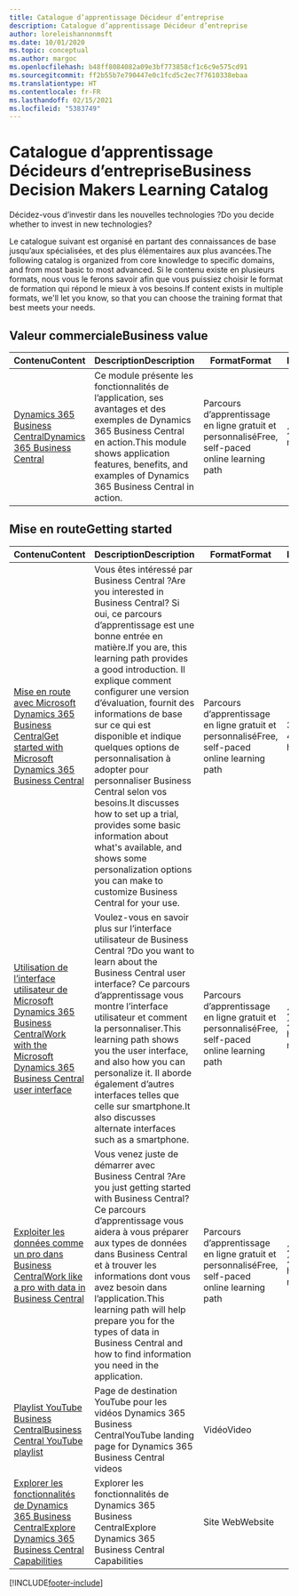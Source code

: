 ```yaml
---
title: Catalogue d’apprentissage Décideur d’entreprise
description: Catalogue d’apprentissage Décideur d’entreprise
author: loreleishannonmsft
ms.date: 10/01/2020
ms.topic: conceptual
ms.author: margoc
ms.openlocfilehash: b48ff8084082a09e3bf773858cf1c6c9e575cd91
ms.sourcegitcommit: ff2b55b7e790447e0c1fcd5c2ec7f7610338ebaa
ms.translationtype: HT
ms.contentlocale: fr-FR
ms.lasthandoff: 02/15/2021
ms.locfileid: "5383749"
---
```

# <a name="business-decision-makers-learning-catalog"></a><span data-ttu-id="96664-103">Catalogue d’apprentissage Décideurs d’entreprise</span><span class="sxs-lookup"><span data-stu-id="96664-103">Business Decision Makers Learning Catalog</span></span>

<span data-ttu-id="96664-104">Décidez-vous d’investir dans les nouvelles technologies ?</span><span class="sxs-lookup"><span data-stu-id="96664-104">Do you decide whether to invest in new technologies?</span></span>

<span data-ttu-id="96664-105">Le catalogue suivant est organisé en partant des connaissances de base jusqu’aux spécialisées, et des plus élémentaires aux plus avancées.</span><span class="sxs-lookup"><span data-stu-id="96664-105">The following catalog is organized from core knowledge to specific domains, and from most basic to most advanced.</span></span> <span data-ttu-id="96664-106">Si le contenu existe en plusieurs formats, nous vous le ferons savoir afin que vous puissiez choisir le format de formation qui répond le mieux à vos besoins.</span><span class="sxs-lookup"><span data-stu-id="96664-106">If content exists in multiple formats, we'll let you know, so that you can choose the training format that best meets your needs.</span></span>  

## <a name="business-value"></a><span data-ttu-id="96664-107">Valeur commerciale<a name="busvalue"></a></span><span class="sxs-lookup"><span data-stu-id="96664-107">Business value<a name="busvalue"></a></span></span>

| <span data-ttu-id="96664-108">Contenu</span><span class="sxs-lookup"><span data-stu-id="96664-108">Content</span></span>                                                                 | <span data-ttu-id="96664-109">Description</span><span class="sxs-lookup"><span data-stu-id="96664-109">Description</span></span>                                                                                                | <span data-ttu-id="96664-110">Format</span><span class="sxs-lookup"><span data-stu-id="96664-110">Format</span></span>                                | <span data-ttu-id="96664-111">Longueur</span><span class="sxs-lookup"><span data-stu-id="96664-111">Length</span></span>     |
|----------------------------------------------------------------------------------------------------------------|------------------------------------------------------------------------------------------------------------|---------------------------------------|------------|
| [<span data-ttu-id="96664-112">Dynamics 365 Business Central</span><span class="sxs-lookup"><span data-stu-id="96664-112">Dynamics 365 Business Central</span></span>](https://docs.microsoft.com/learn/modules/dynamics-365-business-central/) | <span data-ttu-id="96664-113">Ce module présente les fonctionnalités de l’application, ses avantages et des exemples de Dynamics 365 Business Central en action.</span><span class="sxs-lookup"><span data-stu-id="96664-113">This module shows application features, benefits, and examples of Dynamics 365 Business Central in action.</span></span> | <span data-ttu-id="96664-114">Parcours d’apprentissage en ligne gratuit et personnalisé</span><span class="sxs-lookup"><span data-stu-id="96664-114">Free, self-paced online learning path</span></span> | <span data-ttu-id="96664-115">24 minutes</span><span class="sxs-lookup"><span data-stu-id="96664-115">24 minutes</span></span> |

## <a name="getting-started"></a><span data-ttu-id="96664-116">Mise en route<a name="get-started"></a></span><span class="sxs-lookup"><span data-stu-id="96664-116">Getting started<a name="get-started"></a></span></span>

| <span data-ttu-id="96664-117">Contenu</span><span class="sxs-lookup"><span data-stu-id="96664-117">Content</span></span>                                                                                                                             | <span data-ttu-id="96664-118">Description</span><span class="sxs-lookup"><span data-stu-id="96664-118">Description</span></span>                                                                                                                                                                                                                                                                                      | <span data-ttu-id="96664-119">Format</span><span class="sxs-lookup"><span data-stu-id="96664-119">Format</span></span>                                | <span data-ttu-id="96664-120">Longueur</span><span class="sxs-lookup"><span data-stu-id="96664-120">Length</span></span>             |
|------------------------------------------------------------------------------------------------------------------------------------------------------------------------------|--------------------------------------------------------------------------------------------------------------------------------------------------------------------------------------------------------------------------------------------------------------------------------------------------|---------------------------------------|--------------------|
| [<span data-ttu-id="96664-121">Mise en route avec Microsoft Dynamics 365 Business Central</span><span class="sxs-lookup"><span data-stu-id="96664-121">Get started with Microsoft Dynamics 365 Business Central</span></span>](https://docs.microsoft.com/learn/paths/get-started-dynamics-365-business-central/)                          | <span data-ttu-id="96664-122">Vous êtes intéressé par Business Central ?</span><span class="sxs-lookup"><span data-stu-id="96664-122">Are you interested in Business Central?</span></span> <span data-ttu-id="96664-123">Si oui, ce parcours d’apprentissage est une bonne entrée en matière.</span><span class="sxs-lookup"><span data-stu-id="96664-123">If you are, this learning path provides a good introduction.</span></span> <span data-ttu-id="96664-124">Il explique comment configurer une version d’évaluation, fournit des informations de base sur ce qui est disponible et indique quelques options de personnalisation à adopter pour personnaliser Business Central selon vos besoins.</span><span class="sxs-lookup"><span data-stu-id="96664-124">It discusses how to set up a trial, provides some basic information about what's available, and shows some personalization options you can make to customize Business Central for your use.</span></span> | <span data-ttu-id="96664-125">Parcours d’apprentissage en ligne gratuit et personnalisé</span><span class="sxs-lookup"><span data-stu-id="96664-125">Free, self-paced online learning path</span></span> | <span data-ttu-id="96664-126">3 heures 4 minutes</span><span class="sxs-lookup"><span data-stu-id="96664-126">3 hours 4 minutes</span></span>  |
| [<span data-ttu-id="96664-127">Utilisation de l’interface utilisateur de Microsoft Dynamics 365 Business Central</span><span class="sxs-lookup"><span data-stu-id="96664-127">Work with the Microsoft Dynamics 365 Business Central user interface</span></span>](https://docs.microsoft.com/learn/paths/work-with-user-interface-dynamics-365-business-central/) | <span data-ttu-id="96664-128">Voulez-vous en savoir plus sur l’interface utilisateur de Business Central ?</span><span class="sxs-lookup"><span data-stu-id="96664-128">Do you want to learn about the Business Central user interface?</span></span> <span data-ttu-id="96664-129">Ce parcours d’apprentissage vous montre l’interface utilisateur et comment la personnaliser.</span><span class="sxs-lookup"><span data-stu-id="96664-129">This learning path shows you the user interface, and also how you can personalize it.</span></span> <span data-ttu-id="96664-130">Il aborde également d’autres interfaces telles que celle sur smartphone.</span><span class="sxs-lookup"><span data-stu-id="96664-130">It also discusses alternate interfaces such as a smartphone.</span></span>                                                                               | <span data-ttu-id="96664-131">Parcours d’apprentissage en ligne gratuit et personnalisé</span><span class="sxs-lookup"><span data-stu-id="96664-131">Free, self-paced online learning path</span></span> | <span data-ttu-id="96664-132">2 heures 27 minutes</span><span class="sxs-lookup"><span data-stu-id="96664-132">2 hours 27 minutes</span></span> |
| [<span data-ttu-id="96664-133">Exploiter les données comme un pro dans Business Central</span><span class="sxs-lookup"><span data-stu-id="96664-133">Work like a pro with data in Business Central</span></span>](https://docs.microsoft.com/learn/paths/work-pro-data-dynamics-365-business-central)                                    | <span data-ttu-id="96664-134">Vous venez juste de démarrer avec Business Central ?</span><span class="sxs-lookup"><span data-stu-id="96664-134">Are you just getting started with Business Central?</span></span> <span data-ttu-id="96664-135">Ce parcours d’apprentissage vous aidera à vous préparer aux types de données dans Business Central et à trouver les informations dont vous avez besoin dans l’application.</span><span class="sxs-lookup"><span data-stu-id="96664-135">This learning path will help prepare you for the types of data in Business Central and how to find information you need in the application.</span></span>                                                                                                  | <span data-ttu-id="96664-136">Parcours d’apprentissage en ligne gratuit et personnalisé</span><span class="sxs-lookup"><span data-stu-id="96664-136">Free, self-paced online learning path</span></span> | <span data-ttu-id="96664-137">2 heures 27 minutes</span><span class="sxs-lookup"><span data-stu-id="96664-137">2 hours 27 minutes</span></span> |
| [<span data-ttu-id="96664-138">Playlist YouTube Business Central</span><span class="sxs-lookup"><span data-stu-id="96664-138">Business Central YouTube playlist</span></span>](https://www.youtube.com/playlist?list=PLcakwueIHoT-wVFPKUtmxlqcG1kJ0oqq4)                                                                | <span data-ttu-id="96664-139">Page de destination YouTube pour les vidéos Dynamics 365 Business Central</span><span class="sxs-lookup"><span data-stu-id="96664-139">YouTube landing page for Dynamics 365 Business Central videos</span></span>                                                                                                                                                                                                                                    | <span data-ttu-id="96664-140">Vidéo</span><span class="sxs-lookup"><span data-stu-id="96664-140">Video</span></span>                                 |                    |
| [<span data-ttu-id="96664-141">Explorer les fonctionnalités de Dynamics 365 Business Central</span><span class="sxs-lookup"><span data-stu-id="96664-141">Explore Dynamics 365 Business Central Capabilities</span></span>](https://dynamics.microsoft.com/business-central/capabilities/)                                                    | <span data-ttu-id="96664-142">Explorer les fonctionnalités de Dynamics 365 Business Central</span><span class="sxs-lookup"><span data-stu-id="96664-142">Explore Dynamics 365 Business Central Capabilities</span></span>                                                                                                                                                                                                                                               | <span data-ttu-id="96664-143">Site Web</span><span class="sxs-lookup"><span data-stu-id="96664-143">Website</span></span>                               |                    |


[!INCLUDE[footer-include](../includes/footer-banner.md)]